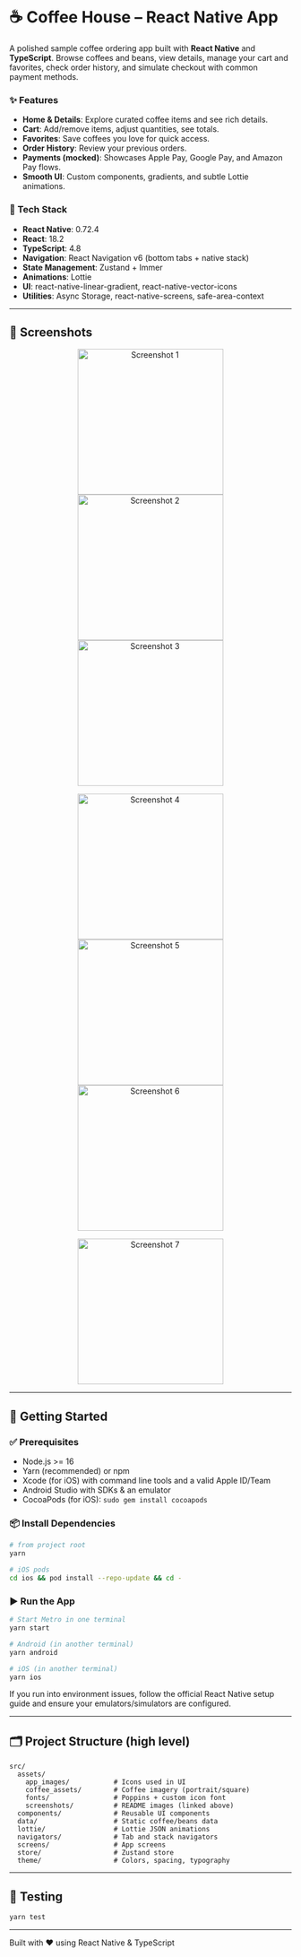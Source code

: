 # ☕️ Coffee House – React Native App

A polished sample coffee ordering app built with **React Native** and **TypeScript**. Browse coffees and beans, view details, manage your cart and favorites, check order history, and simulate checkout with common payment methods.

### ✨ Features
- **Home & Details**: Explore curated coffee items and see rich details.
- **Cart**: Add/remove items, adjust quantities, see totals.
- **Favorites**: Save coffees you love for quick access.
- **Order History**: Review your previous orders.
- **Payments (mocked)**: Showcases Apple Pay, Google Pay, and Amazon Pay flows.
- **Smooth UI**: Custom components, gradients, and subtle Lottie animations.

### 🧰 Tech Stack
- **React Native**: 0.72.4
- **React**: 18.2
- **TypeScript**: 4.8
- **Navigation**: React Navigation v6 (bottom tabs + native stack)
- **State Management**: Zustand + Immer
- **Animations**: Lottie
- **UI**: react-native-linear-gradient, react-native-vector-icons
- **Utilities**: Async Storage, react-native-screens, safe-area-context

---

## 📸 Screenshots

<p align="center">
  <img src="src/assets/screenshots/Screenshot_1.png" alt="Screenshot 1" width="260" />
  <img src="src/assets/screenshots/Screenshot_2.png" alt="Screenshot 2" width="260" />
  <img src="src/assets/screenshots/Screenshot_3.png" alt="Screenshot 3" width="260" />
</p>
<p align="center">
  <img src="src/assets/screenshots/Screenshot_4.png" alt="Screenshot 4" width="260" />
  <img src="src/assets/screenshots/Screenshot_5.png" alt="Screenshot 5" width="260" />
  <img src="src/assets/screenshots/Screenshot_6.png" alt="Screenshot 6" width="260" />
</p>
<p align="center">
  <img src="src/assets/screenshots/Screenshot_7.png" alt="Screenshot 7" width="260" />
</p>

---

## 🚀 Getting Started

### ✅ Prerequisites
- Node.js >= 16
- Yarn (recommended) or npm
- Xcode (for iOS) with command line tools and a valid Apple ID/Team
- Android Studio with SDKs & an emulator
- CocoaPods (for iOS): `sudo gem install cocoapods`

### 📦 Install Dependencies
```bash
# from project root
yarn

# iOS pods
cd ios && pod install --repo-update && cd -
```

### ▶️ Run the App
```bash
# Start Metro in one terminal
yarn start

# Android (in another terminal)
yarn android

# iOS (in another terminal)
yarn ios
```

If you run into environment issues, follow the official React Native setup guide and ensure your emulators/simulators are configured.

---

## 🗂️ Project Structure (high level)
```
src/
  assets/
    app_images/           # Icons used in UI
    coffee_assets/        # Coffee imagery (portrait/square)
    fonts/                # Poppins + custom icon font
    screenshots/          # README images (linked above)
  components/             # Reusable UI components
  data/                   # Static coffee/beans data
  lottie/                 # Lottie JSON animations
  navigators/             # Tab and stack navigators
  screens/                # App screens
  store/                  # Zustand store
  theme/                  # Colors, spacing, typography
```

---

## 🧪 Testing
```bash
yarn test
```

---

Built with ❤️ using React Native & TypeScript
